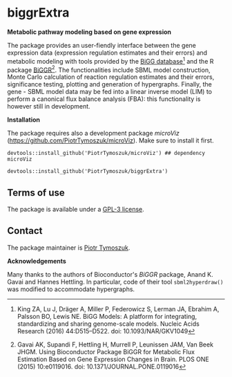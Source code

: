 # biggrExtra

__Metabolic pathway modeling based on gene expression__

The package provides an user-fiendly interface between the gene expression data (expression regulation estimates and their errors) and metabolic modeling with tools provided by the [BiGG database](http://bigg.ucsd.edu/)[^1] and the R package [BiGGR](https://www.bioconductor.org/packages/devel/bioc/html/BiGGR.html)[^2]. The functionalities include SBML model construction, Monte Carlo calculation of reaction regulation estimates and their errors, significance testing, plotting and generation of hypergraphs. Finally, the gene - SBML model data may be fed into a linear inverse model (LIM) to perform a canonical flux balance analysis (FBA): this functionality is however still in development.

__Installation__

The package requires also a development package _microViz_ (https://github.com/PiotrTymoszuk/microViz). Make sure to install it first.

```
devtools::install_github('PiotrTymoszuk/microViz') ## dependency microViz

devtools::install_github('PiotrTymoszuk/biggrExtra')

```

## Terms of use

The package is available under a [GPL-3 license](https://github.com/PiotrTymoszuk/clustTools/blob/main/LICENSE).


## Contact

The package maintainer is [Piotr Tymoszuk](mailto:piotr.s.tymoszuk@gmail.com).


__Acknowledgements__

Many thanks to the authors of Bioconductor's _BiGGR_ package, Anand K. Gavai and Hannes Hettling. In particular, code of their tool `sbml2hyperdraw()` was modified to accommodate hypergraphs.

[^1]: King ZA, Lu J, Dräger A, Miller P, Federowicz S, Lerman JA, Ebrahim A, Palsson BO, Lewis NE. BiGG Models: A platform for integrating, standardizing and sharing genome-scale models. Nucleic Acids Research (2016) 44:D515–D522. doi: 10.1093/NAR/GKV1049

[^2]: Gavai AK, Supandi F, Hettling H, Murrell P, Leunissen JAM, Van Beek JHGM. Using Bioconductor Package BiGGR for Metabolic Flux Estimation Based on Gene Expression Changes in Brain. PLOS ONE (2015) 10:e0119016. doi: 10.1371/JOURNAL.PONE.0119016
